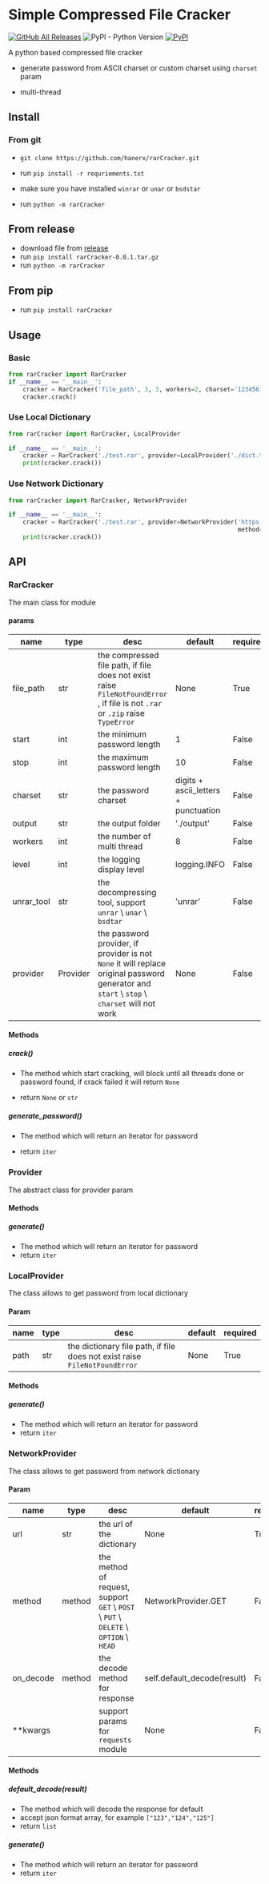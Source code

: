 # Simple Compressed File Cracker

[![GitHub All Releases](https://img.shields.io/github/downloads/hanerx/rarCracker/total)](https://github.com/hanerx/rarCracker/releases/latest)  ![PyPI - Python Version](https://img.shields.io/pypi/pyversions/rarCracker) [![PyPI](https://img.shields.io/pypi/v/rarCracker)](https://pypi.org/project/rarCracker/)

A python based compressed file cracker

- generate password from ASCII charset or custom charset using `charset` param

- multi-thread

## Install

### From git

- `git clone https://github.com/hanerx/rarCracker.git ` 

- run `pip install -r requriements.txt`

- make sure you have installed `winrar` or `unar` or `bsdstar` 

- run `python -m rarCracker`

## From release
- download file from [release](https://github.com/hanerx/rarCracker/releases/latest) 
- run `pip install rarCracker-0.0.1.tar.gz`
- run `python -m rarCracker`
## From pip
- run `pip install rarCracker`

## Usage

### Basic

```python
from rarCracker import RarCracker
if __name__ == '__main__':
    cracker = RarCracker('file_path', 3, 3, workers=2, charset='1234567890')
    cracker.crack()
```

### Use Local Dictionary

```python
from rarCracker import RarCracker, LocalProvider

if __name__ == '__main__':
    cracker = RarCracker('./test.rar', provider=LocalProvider('./dict.txt'), unrar_tool='unrar')
    print(cracker.crack())
```

### Use Network Dictionary

```python
from rarCracker import RarCracker, NetworkProvider

if __name__ == '__main__':
    cracker = RarCracker('./test.rar', provider=NetworkProvider('https://hanerx.top/rarCracker/dict.json',
                                                                method=NetworkProvider.GET))
    print(cracker.crack())

```



## API

### RarCracker

The main class for module

#### params

| name       | type     | desc                                                         | default                              | required |
| ---------- | -------- | ------------------------------------------------------------ | ------------------------------------ | -------- |
| file_path  | str      | the compressed file path, if file does not exist raise `FileNotFoundError` , if file is not `.rar` or `.zip` raise `TypeError` | None                                 | True     |
| start      | int      | the minimum password length                                  | 1                                    | False    |
| stop       | int      | the maximum password length                                  | 10                                   | False    |
| charset    | str      | the password charset                                         | digits + ascii_letters + punctuation | False    |
| output     | str      | the output folder                                            | './output'                           | False    |
| workers    | int      | the number of multi thread                                   | 8                                    | False    |
| level      | int      | the logging display level                                    | logging.INFO                         | False    |
| unrar_tool | str      | the decompressing tool, support `unrar` \ `unar` \ `bsdtar`  | 'unrar'                              | False    |
| provider   | Provider | the password provider, if provider is not `None` it will replace original password generator and `start` \ `stop` \ `charset` will not work | None                                 | False    |

#### Methods

##### crack()

- The method which start cracking, will block until all threads done or password found, if crack failed it will return `None`

- return `None` or `str`

##### generate_password()

- The method which will return an iterator for password

- return `iter`

### Provider
The abstract class for provider param
#### Methods
##### generate()
- The method which will return an iterator for password
- return `iter`

### LocalProvider
The class allows to get password from local dictionary

#### Param

| name | type | desc                                                         | default | required |
| ---- | ---- | ------------------------------------------------------------ | ------- | -------- |
| path | str  | the dictionary file path, if file does not exist raise `FileNotFoundError` | None    | True     |

#### Methods

##### generate()

- The method which will return an iterator for password
- return `iter`

### NetworkProvider

The class allows to get password from network dictionary

#### Param

| name      | type   | desc                                                         | default                     | required |
| --------- | ------ | ------------------------------------------------------------ | --------------------------- | -------- |
| url       | str    | the url of the dictionary                                    | None                        | True     |
| method    | method | the method of request, support `GET` \  `POST` \ `PUT` \ `DELETE` \ `OPTION` \ `HEAD` | NetworkProvider.GET         | False    |
| on_decode | method | the decode method for response                               | self.default_decode(result) | False    |
| **kwargs  |        | support params for `requests` module                         | None                        | False    |

#### Methods

##### default_decode(result)

- The method which will decode the response for default
- accept json format array, for example `["123","124","125"]`
- return `list`

##### generate()

- The method which will return an iterator for password
- return `iter`